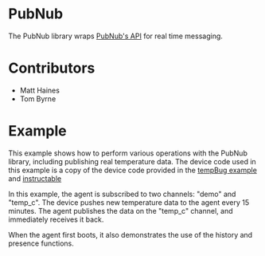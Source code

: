 # PubNub
The PubNub library wraps [PubNub's API](http://www.pubnub.com/) for real time messaging. 

# Contributors
- Matt Haines
- Tom Byrne

# Example
This example shows how to perform various operations with the PubNub library, including publishing real temperature data. The device code used in this example is a copy of the device code provided in the [tempBug example](https://github.com/electricimp/examples/tree/master/tempBug) and [instructable](http://www.instructables.com/id/TempBug-internet-connected-thermometer/)

In this example, the agent is subscribed to two channels: "demo" and "temp_c". The device pushes new temperature data to the agent every 15 minutes. The agent publishes the data on the "temp_c" channel, and immediately receives it back. 

When the agent first boots, it also demonstrates the use of the history and presence functions. 